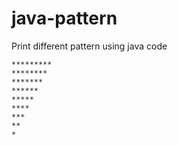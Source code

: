 # java-pattern
Print different pattern using java code

````
*********
********
*******
******
*****
****
***
**
*        